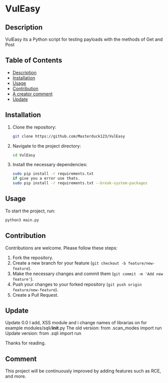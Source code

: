 # VulEasy

## Description
VulEasy its a Python script for testing payloads with the methods of Get and Post

## Table of Contents
- [Description](#description)
- [Installation](#installation)
- [Usage](#usage)
- [Contribution](#contribution)
- [A creator comment](#comment)
- [Update](#update)

## Installation
1. Clone the repository:
    ```bash
    git clone https://github.com/Masterduck123/VulEasy
    ```
2. Navigate to the project directory:
    ```bash
    cd VulEasy
    ```
3. Install the necessary dependencies:
    ```bash
    sudo pip install -r requirements.txt
    if give you a error use thats.
    sudo pip install -r requirements.txt --break-system-packages
    ```

## Usage
To start the project, run:
```bash
python3 main.py
```

## Contribution
Contributions are welcome. Please follow these steps:
1. Fork the repository.
2. Create a new branch for your feature (`git checkout -b feature/new-feature`).
3. Make the necessary changes and commit them (`git commit -m 'Add new feature'`).
4. Push your changes to your forked repository (`git push origin feature/new-feature`).
5. Create a Pull Request.

## Update
Update 0.0
I add, XSS module and i change names of librarias on for example modules/sqli/__init__.py
The old version: from .scan_modes import run
Update version: from .sqli import run

Thanks for reading.

## Comment
This project will be continuously improved by adding features such as RCE, and more.
